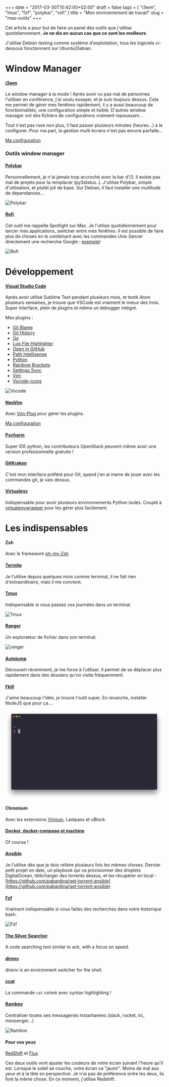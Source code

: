 +++
date = "2017-03-30T10:42:00+02:00"
draft = false
tags = [ "i3wm", "linux", "fzf", "polybar", "rofi" ]
title = "Mon environnement de travail"
slug = "mes-outils"
+++


Cet article a pour but de faire un panel des outils que j'utilise quotidiennement. **Je ne dis en aucun cas que ce sont les meilleurs.**

J'utilise Debian testing comme système d'exploitation, tous les logiciels ci-dessous fonctionnent sur Ubuntu/Debian.


# Window Manager

#### [i3wm](https://i3wm.org/)
Le window manager à la mode ! Après avoir vu pas mal de personnes l'utiliser en conférence, j'ai voulu essayer, et je suis toujours dessus. Cela me permet de gérer mes fenêtres rapidement, il y a aussi beaucoup de fonctionnalités, une configuration simple et lisible. D'autres window manager ont des fichiers de configurations vraiment repoussant...

Tout n'est pas rose non plus, il faut passer plusieurs minutes (heures...) à le configurer. Pour ma part, la gestion multi écrans n'est pas encore parfaite...

[Ma configuration](https://github.com/pabardina/dotfiles/blob/master/i3/config)


### Outils window manager

#### [Polybar](https://github.com/jaagr/polybar)
Personnellement, je n'ai jamais trop accroché avec la bar d'I3. Il existe pas mal de projets pour la remplacer (py3status..). J'utilise Polybar, simple d'utilisation, et plutôt joli de base. Sur Debian, il faut installer une multitude de dépendances...

![Polybar](https://u.teknik.io/x32YI.png)


#### [Rofi](https://davedavenport.github.io/rofi/)
Cet outil me rappelle Spotlight sur Mac. Je l'utilise quotidiennement pour lancer mes applications, switcher entre mes fenêtres. Il est possible de faire plus de choses en le combinant avec les commandes Unix (lancer directement une recherche Google : [exemple](https://github.com/pabardina/dotfiles/blob/master/i3/config#L156))

![Rofi](https://davedavenport.github.io/rofi/images/rofi/run-dialog.png)


# Développement

#### [Visual Studio Code](https://code.visualstudio.com/)
Après avoir utilisé Sublime Text pendant plusieurs mois, et testé Atom plusieurs semaines, je trouve que VSCode est vraiment le mieux des trois. Super interface, plein de plugins et même un debugger intégré.

Mes plugins :

* [Git Blame](https://marketplace.visualstudio.com/items?itemName=waderyan.gitblame)
* [Git History](https://marketplace.visualstudio.com/items?itemName=donjayamanne.githistory)
* [Go](https://marketplace.visualstudio.com/items?itemName=lukehoban.Go)
* [Log File Highlighter](https://marketplace.visualstudio.com/items?itemName=emilast.LogFileHighlighter)
* [Open in GitHub](https://marketplace.visualstudio.com/items?itemName=ziyasal.vscode-open-in-github)
* [Path Intellisense](https://marketplace.visualstudio.com/items?itemName=christian-kohler.path-intellisense)
* [Python](https://marketplace.visualstudio.com/items?itemName=donjayamanne.python)
* [Rainbow Brackets](https://marketplace.visualstudio.com/items?itemName=2gua.rainbow-brackets)
* [Settings Sync](https://marketplace.visualstudio.com/items?itemName=Shan.code-settings-sync)
* [Vim](https://marketplace.visualstudio.com/items?itemName=vscodevim.vim)
* [Vscode-icons](https://marketplace.visualstudio.com/items?itemName=robertohuertasm.vscode-icons)


![Vscode](https://cloud.githubusercontent.com/assets/11839736/16642200/6624dde0-43bd-11e6-8595-c81885ba0dc2.png)

#### [NeoVim](https://neovim.io/)
Avec [Vim-Plug](https://github.com/junegunn/vim-plug)  pour gérer les plugins.

[Ma configuration](https://github.com/pabardina/dotfiles/blob/master/nvim/init.vim)

#### [Pycharm](https://www.jetbrains.com/pycharm/)
Super IDE python, les contributeurs OpenStack peuvent même avoir une version professionnelle gratuite !

#### [GitKraken](https://www.gitkraken.com/)
C'est mon interface préféré pour Git, quand j'en ai marre de jouer avec les commandes git, je vais dessus.

#### [Virtualenv](https://virtualenv.pypa.io/en/stable/)
Indispensable pour avoir plusieurs environnements Python isolés. Couplé à [virtualenvwrapper](https://virtualenvwrapper.readthedocs.io/en/latest/) pour les gérer plus facilement.


# Les indispensables

#### Zsh
Avec le framework [oh-my-Zsh](https://github.com/robbyrussell/oh-my-zsh)

#### [Termite](https://github.com/thestinger/termite)
Je l'utilise depuis quelques mois comme terminal, il ne fait rien d'extraordinaire, mais il me convient.

#### [Tmux](https://tmux.github.io/)
Indispensable si vous passez vos journées dans un terminal.

![Tmux](https://tmux.github.io/ss-tmux1.png)

#### [Ranger](http://ranger.nongnu.org/)
Un explorateur de fichier dans son terminal.

![ranger](https://raw.githubusercontent.com/ranger/ranger-assets/master/screenshots/screenshot.png  "Ranger")

#### [Autojump](https://github.com/wting/autojump)
Découvert récemment, je me force à l'utiliser. Il permet de se déplacer plus rapidement dans des dossiers qu'on visite fréquemment.

#### [Fkill](https://github.com/sindresorhus/fkill-cli)
J'aime beaucoup l'idée, je trouve l'outil super. En revanche, installer NodeJS que pour ça....

![Fkill](https://github.com/sindresorhus/fkill-cli/raw/master/screenshot.gif)

#### Chromium
Avec les extensions [Vimium](https://vimium.github.io/), Lastpass et uBlock.

#### [Docker, docker-compose et machine](https://www.docker.com)
Of course !

#### [Ansible](https://www.ansible.com/)
Je l'utilise dès que je dois refaire plusieurs fois les mêmes choses. Dernier petit projet en date, un playbook qui va provisionner des droplets DigitalOcean, télécharger des torrents dessus, et les récupérer en local : [https://github.com/pabardina/get-torrent-ansible](https://github.com/pabardina/get-torrent-ansible)

#### [Fzf](https://github.com/junegunn/fzf)
Vraiment indispensable si vous faites des recherches dans votre historique bash.

![Fzf](https://camo.githubusercontent.com/0b07def9e05309281212369b118fcf9b9fc7948e/68747470733a2f2f7261772e6769746875622e636f6d2f6a756e6567756e6e2f692f6d61737465722f667a662e676966  "Fzf")

#### [The Silver Searcher](https://github.com/ggreer/the_silver_searcher)
A code searching tool similar to ack, with a focus on speed. 

#### [direnv](https://github.com/direnv/direnv)
direnv is an environment switcher for the shell.

#### [ccat](https://github.com/jingweno/ccat)
La commande `cat` coloré avec syntax highlighting !

#### [Rambox](http://rambox.pro/)
Centraliser toutes ses messageries instantanées (slack, rocket, irc, messenger...)

![Rambox](https://raw.githubusercontent.com/saenzramiro/rambox/master/resources/screenshots/mac.png)


#### Pour vos yeux
[RedShift](http://jonls.dk/redshift/) et [Flux](https://justgetflux.com/)

Ces deux outils vont ajuster les couleurs de votre écran suivant l'heure qu'il est. Lorsque le soleil se couche, votre écran va "jaunir". Moins de mal aux yeux et à la tête en perspective. Je n'ai pas de préférence entre les deux, ils font la même chose. En ce moment, j'utilise Redshift.
